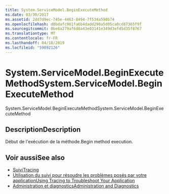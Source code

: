 ```yaml
---
title: System.ServiceModel.BeginExecuteMethod
ms.date: 03/30/2017
ms.assetid: 2dd7d9ec-745e-4463-8494-7f534a598b74
ms.openlocfilehash: d8bdafc961fa6b4dadd290a5d05ca0cd87365f9f
ms.sourcegitcommit: 0be8a279af6d8a43e03141e349d3efd5d35f8767
ms.translationtype: MT
ms.contentlocale: fr-FR
ms.lasthandoff: 04/18/2019
ms.locfileid: "59092126"
---
```

# <a name="systemservicemodelbeginexecutemethod"></a><span data-ttu-id="2e79b-102">System.ServiceModel.BeginExecuteMethod</span><span class="sxs-lookup"><span data-stu-id="2e79b-102">System.ServiceModel.BeginExecuteMethod</span></span>
<span data-ttu-id="2e79b-103">System.ServiceModel.BeginExecuteMethod</span><span class="sxs-lookup"><span data-stu-id="2e79b-103">System.ServiceModel.BeginExecuteMethod</span></span>  
  
## <a name="description"></a><span data-ttu-id="2e79b-104">Description</span><span class="sxs-lookup"><span data-stu-id="2e79b-104">Description</span></span>  
 <span data-ttu-id="2e79b-105">Début de l'exécution de la méthode.</span><span class="sxs-lookup"><span data-stu-id="2e79b-105">Begin method execution.</span></span>  
  
## <a name="see-also"></a><span data-ttu-id="2e79b-106">Voir aussi</span><span class="sxs-lookup"><span data-stu-id="2e79b-106">See also</span></span>

- [<span data-ttu-id="2e79b-107">Suivi</span><span class="sxs-lookup"><span data-stu-id="2e79b-107">Tracing</span></span>](../../../../../docs/framework/wcf/diagnostics/tracing/index.md)
- [<span data-ttu-id="2e79b-108">Utilisation du suivi pour résoudre les problèmes posés par votre application</span><span class="sxs-lookup"><span data-stu-id="2e79b-108">Using Tracing to Troubleshoot Your Application</span></span>](../../../../../docs/framework/wcf/diagnostics/tracing/using-tracing-to-troubleshoot-your-application.md)
- [<span data-ttu-id="2e79b-109">Administration et diagnostics</span><span class="sxs-lookup"><span data-stu-id="2e79b-109">Administration and Diagnostics</span></span>](../../../../../docs/framework/wcf/diagnostics/index.md)
